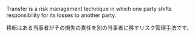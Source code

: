 
Transfer is a risk management technique in which one party shifts responsibility for its losses to another party.

移転はある当事者がその損失の責任を別の当事者に移すリスク管理手法です。
